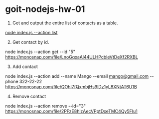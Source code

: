 # goit-nodejs-hw-01

  1. Get and output the entire list of contacts as a table.

[node index.js --action list](https://monosnap.com/file/yTlymbow6vSpTsqnALrvpkRs0WOe05)

  2. Get contact by id.

node index.js --action get --id "5"
https://monosnap.com/file/LnoGqxaAl44ULHPcbleVtDeXf2RXBL

  3. Add contact

node index.js --action add --name Mango --email mango@gmail.com --phone 322-22-22
https://monosnap.com/file/QOhI7fQxmbjHs9lDz1yL8XNtAT6U1B

  4. Remove contact

node index.js --action remove --id="3"
https://monosnap.com/file/2PFzE8hizAecVPptDxeTMC4Qy5FIu1
